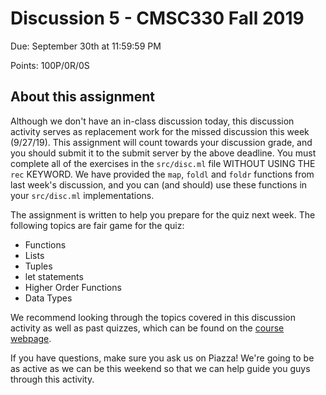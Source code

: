 # Discussion 5 - CMSC330 Fall 2019
Due: September 30th at 11:59:59 PM

Points: 100P/0R/0S

## About this assignment

Although we don't have an in-class discussion today, this discussion activity serves as replacement work for the missed discussion this week (9/27/19). This assignment will count towards your discussion grade, and you should submit it to the submit server by the above deadline. You must complete all of the exercises in the `src/disc.ml` file WITHOUT USING THE `rec` KEYWORD. We have provided the `map`, `foldl` and `foldr` functions from last week's discussion, and you can (and should) use these functions in your `src/disc.ml` implementations.

The assignment is written to help you prepare for the quiz next week. The following topics are fair game for the quiz:

  * Functions
  * Lists
  * Tuples
  * let statements
  * Higher Order Functions
  * Data Types

We recommend looking through the topics covered in this discussion activity as well as past quizzes, which can be found on the [course webpage](https://www.cs.umd.edu/class/fall2019/cmsc330/#exams).

If you have questions, make sure you ask us on Piazza! We're going to be as active as we can be this weekend so that we can help guide you guys through this activity.

